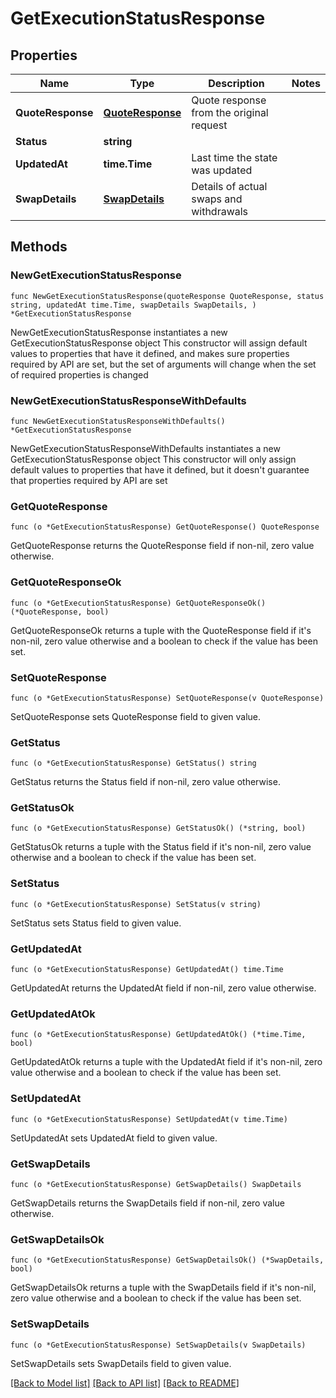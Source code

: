 # GetExecutionStatusResponse

## Properties

Name | Type | Description | Notes
------------ | ------------- | ------------- | -------------
**QuoteResponse** | [**QuoteResponse**](QuoteResponse.md) | Quote response from the original request | 
**Status** | **string** |  | 
**UpdatedAt** | **time.Time** | Last time the state was updated | 
**SwapDetails** | [**SwapDetails**](SwapDetails.md) | Details of actual swaps and withdrawals | 

## Methods

### NewGetExecutionStatusResponse

`func NewGetExecutionStatusResponse(quoteResponse QuoteResponse, status string, updatedAt time.Time, swapDetails SwapDetails, ) *GetExecutionStatusResponse`

NewGetExecutionStatusResponse instantiates a new GetExecutionStatusResponse object
This constructor will assign default values to properties that have it defined,
and makes sure properties required by API are set, but the set of arguments
will change when the set of required properties is changed

### NewGetExecutionStatusResponseWithDefaults

`func NewGetExecutionStatusResponseWithDefaults() *GetExecutionStatusResponse`

NewGetExecutionStatusResponseWithDefaults instantiates a new GetExecutionStatusResponse object
This constructor will only assign default values to properties that have it defined,
but it doesn't guarantee that properties required by API are set

### GetQuoteResponse

`func (o *GetExecutionStatusResponse) GetQuoteResponse() QuoteResponse`

GetQuoteResponse returns the QuoteResponse field if non-nil, zero value otherwise.

### GetQuoteResponseOk

`func (o *GetExecutionStatusResponse) GetQuoteResponseOk() (*QuoteResponse, bool)`

GetQuoteResponseOk returns a tuple with the QuoteResponse field if it's non-nil, zero value otherwise
and a boolean to check if the value has been set.

### SetQuoteResponse

`func (o *GetExecutionStatusResponse) SetQuoteResponse(v QuoteResponse)`

SetQuoteResponse sets QuoteResponse field to given value.


### GetStatus

`func (o *GetExecutionStatusResponse) GetStatus() string`

GetStatus returns the Status field if non-nil, zero value otherwise.

### GetStatusOk

`func (o *GetExecutionStatusResponse) GetStatusOk() (*string, bool)`

GetStatusOk returns a tuple with the Status field if it's non-nil, zero value otherwise
and a boolean to check if the value has been set.

### SetStatus

`func (o *GetExecutionStatusResponse) SetStatus(v string)`

SetStatus sets Status field to given value.


### GetUpdatedAt

`func (o *GetExecutionStatusResponse) GetUpdatedAt() time.Time`

GetUpdatedAt returns the UpdatedAt field if non-nil, zero value otherwise.

### GetUpdatedAtOk

`func (o *GetExecutionStatusResponse) GetUpdatedAtOk() (*time.Time, bool)`

GetUpdatedAtOk returns a tuple with the UpdatedAt field if it's non-nil, zero value otherwise
and a boolean to check if the value has been set.

### SetUpdatedAt

`func (o *GetExecutionStatusResponse) SetUpdatedAt(v time.Time)`

SetUpdatedAt sets UpdatedAt field to given value.


### GetSwapDetails

`func (o *GetExecutionStatusResponse) GetSwapDetails() SwapDetails`

GetSwapDetails returns the SwapDetails field if non-nil, zero value otherwise.

### GetSwapDetailsOk

`func (o *GetExecutionStatusResponse) GetSwapDetailsOk() (*SwapDetails, bool)`

GetSwapDetailsOk returns a tuple with the SwapDetails field if it's non-nil, zero value otherwise
and a boolean to check if the value has been set.

### SetSwapDetails

`func (o *GetExecutionStatusResponse) SetSwapDetails(v SwapDetails)`

SetSwapDetails sets SwapDetails field to given value.



[[Back to Model list]](../README.md#documentation-for-models) [[Back to API list]](../README.md#documentation-for-api-endpoints) [[Back to README]](../README.md)


